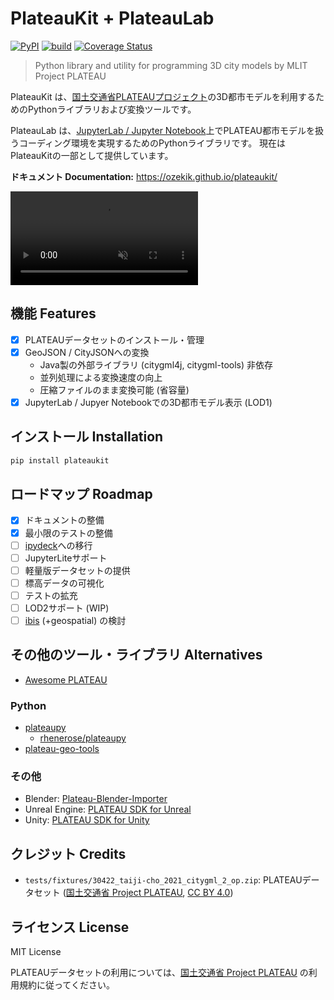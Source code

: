 # PlateauKit + PlateauLab

[![PyPI](https://img.shields.io/pypi/v/plateaukit.svg)](https://pypi.org/project/plateaukit/)
[![build](https://github.com/ozekik/plateaukit/actions/workflows/ci.yaml/badge.svg)](https://github.com/ozekik/plateaukit/actions/workflows/ci.yaml)
[![Coverage Status](https://codecov.io/gh/ozekik/plateaukit/branch/master/graph/badge.svg)](https://codecov.io/gh/ozekik/plateaukit)
<!-- [![PyPI downloads](https://img.shields.io/pypi/dm/plateaukit.svg)](https://pypistats.org/packages/plateaukit) -->

> Python library and utility for programming 3D city models by MLIT Project PLATEAU

PlateauKit は、<a href="https://www.mlit.go.jp/plateau/" target="_blank">国土交通省PLATEAUプロジェクト</a>の3D都市モデルを利用するためのPythonライブラリおよび変換ツールです。

PlateauLab は、<a href="https://jupyter.org" target="_blank">JupyterLab / Jupyter Notebook</a>上でPLATEAU都市モデルを扱うコーディング環境を実現するためのPythonライブラリです。 現在はPlateauKitの一部として提供しています。

**ドキュメント Documentation:** <https://ozekik.github.io/plateaukit/>

<div><video controls src="https://github.com/ozekik/plateaukit/assets/32771324/ea02df34-82f9-462a-b2e7-3f71dd3201ea" muted="false"></video></div>

## 機能 Features

- [x] PLATEAUデータセットのインストール・管理
- [x] GeoJSON / CityJSONへの変換
    - Java製の外部ライブラリ (citygml4j, citygml-tools) 非依存
    - 並列処理による変換速度の向上
    - 圧縮ファイルのまま変換可能 (省容量)
- [x] JupyterLab / Jupyer Notebookでの3D都市モデル表示 (LOD1)

## インストール Installation

```sh
pip install plateaukit
```

## ロードマップ Roadmap

- [x] ドキュメントの整備
- [x] 最小限のテストの整備
- [ ] [ipydeck](https://github.com/ozekik/ipydeck)への移行
- [ ] JupyterLiteサポート
- [ ] 軽量版データセットの提供
- [ ] 標高データの可視化
- [ ] テストの拡充
- [ ] LOD2サポート (WIP)
- [ ] [ibis](https://github.com/ibis-project/ibis) (+geospatial) の検討

## その他のツール・ライブラリ Alternatives

- [Awesome PLATEAU](https://japan-opendata.github.io/awesome-plateau/)

### Python

- [plateaupy](https://github.com/AcculusSasao/plateaupy)
  - [rhenerose/plateaupy](https://github.com/rhenerose/plateaupy)
- [plateau-geo-tools](https://github.com/raokiey/plateau-geo-tools)

### その他

- Blender: [Plateau-Blender-Importer](https://github.com/nneri-hin/Plateau-Blender-Importer)
- Unreal Engine: [PLATEAU SDK for Unreal](https://github.com/Project-PLATEAU/PLATEAU-SDK-for-Unreal)
- Unity: [PLATEAU SDK for Unity](https://github.com/Project-PLATEAU/PLATEAU-SDK-for-Unity)

## クレジット Credits

- `tests/fixtures/30422_taiji-cho_2021_citygml_2_op.zip`: PLATEAUデータセット ([国土交通省 Project PLATEAU](https://www.mlit.go.jp/plateau/site-policy/), [CC BY 4.0](https://creativecommons.org/licenses/by/4.0/deed.ja))

## ライセンス License

MIT License

PLATEAUデータセットの利用については、[国土交通省 Project PLATEAU](https://www.mlit.go.jp/plateau/site-policy/) の利用規約に従ってください。
